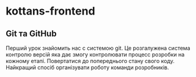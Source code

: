 # kottans-frontend

## Git та GitHub
Перший урок знайомить нас с системою git. Це розгалужена система контролю версій яка дає змогу контролювати процесс розробки на кожному етапі. Повертатися до попереднього стану свого коду. Найкращий спосіб організувати роботу команди розробників. 
